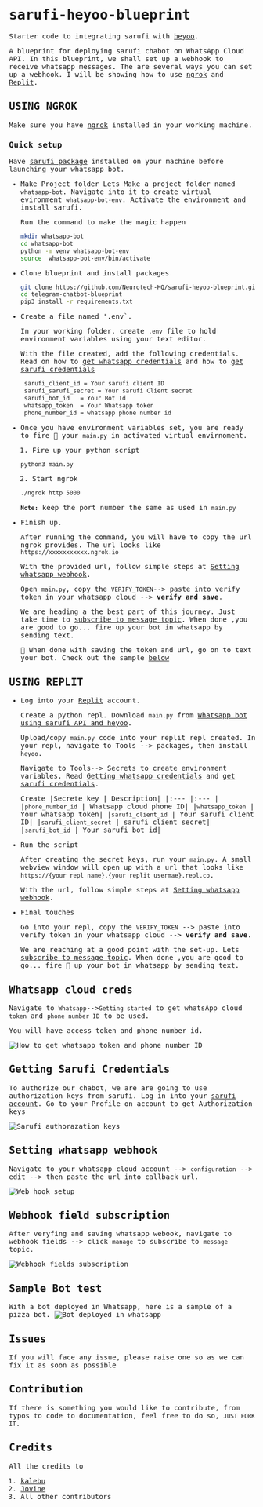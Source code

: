 <samp>

# sarufi-heyoo-blueprint

Starter code to integrating sarufi with [heyoo](https://github.com/Neurotech-HQ/heyoo).

A blueprint for deploying sarufi chabot on WhatsApp Cloud API. In this blueprint, we shall set up a webhook to receive whatsapp messages. The are several ways you can set up a webhook. I will be showing how to use [ngrok](#using-ngrok) and [Replit](#using-replit).

## USING NGROK

Make sure you have [ngrok](https://ngrok.com/) installed in your working machine.

### Quick setup

Have [sarufi package](https://github.com/Neurotech-HQ/sarufi-python-sdk) installed on your machine before launching your whatsapp bot.

- Make Project folder
  Lets Make a project folder named `whatsapp-bot`. Navigate into it to create virtual evironment `whatsapp-bot-env`. Activate the environment and install sarufi.

  Run the command to make the magic happen

  ```bash
  mkdir whatsapp-bot
  cd whatsapp-bot
  python -m venv whatsapp-bot-env
  source  whatsapp-bot-env/bin/activate
  ```

- Clone blueprint and install packages

  ```bash
  git clone https://github.com/Neurotech-HQ/sarufi-heyoo-blueprint.git
  cd telegram-chatbot-blueprint
  pip3 install -r requirements.txt
  ```

- Create a file named '.env`.
  
  In your working folder, create `.env` file to hold environment variables using your text editor.

  With the file created, add the following credentials. Read on how to [get whatsapp credentials](#whatsapp-cloud-creds) and how to [get sarufi credentials](#getting-sarufi-credentials)

  ```bash
   sarufi_client_id = Your sarufi client ID
   sarufi_sarufi_secret = Your sarufi Client secret
   sarufi_bot_id   = Your Bot Id
   whatsapp_token  = Your Whatsapp token
   phone_number_id = whatsapp phone number id
  ```

- Once you have environment variables set, you are ready to fire 🚀 your `main.py` in activated virtual envirnoment.

  1. Fire up your python script
  
  ```bash
  python3 main.py
  ```
  
  2. Start ngrok

  ```bash
  ./ngrok http 5000
  ```

  **`Note:`** keep the port number the same as used in `main.py`

- Finish up.
  
  After running the command, you will have to copy the url ngrok provides. The url looks like `https://xxxxxxxxxxx.ngrok.io`

  With the provided url, follow simple steps at [Setting whatsapp webhook](#setting-whatsapp-webhook).

  Open `main.py`, copy the `VERIFY_TOKEN`--> paste into verify token in your whatsapp cloud --> **verify and save**.

  We are heading a the best part of this journey. Just take time to [subscribe to message topic](#webhook-field-subscription).
  When done ,you are good to go... fire up your bot in whatsapp by sending text.

  🏁 When done with saving the token and url, go on to text your bot. Check out the sample [below](#sample-bot-test)

## USING REPLIT

- Log into your [Replit](https://replit.com/) account.

  Create a python repl. Download `main.py` from [Whatsapp bot using sarufi API and heyoo](https://replit.com/@neurotechafrica/sarufi-telegram-blueprint).

  Upload/copy `main.py` code into your replit repl created. In your repl, navigate to Tools --> packages, then install `heyoo`.

  Navigate to Tools--> Secrets to create environment variables. Read [Getting whatsapp credentials](#whatsapp-cloud-creds) and [get sarufi credentials](#getting-sarufi-credentials).

  Create
  |Secrete key | Description|
  |:--- |:--- |
  |`phone_number_id` | Whatsapp cloud phone ID|
  |`whatsapp_token` | Your whatsapp token|
  |`sarufi_client_id` | Your sarufi client ID|
  |`sarufi_client_secret` | sarufi client secret|
  |`sarufi_bot_id` | Your sarufi bot id|

- Run the script

  After creating the secret keys, run your `main.py`. A small webview window will open up with a url that looks like `https://{your repl name}.{your replit usermae}.repl.co`.

  With the url, follow simple steps at [Setting whatsapp webhook](#setting-whatsapp-webhook).

- Final touches

  Go into your repl, copy the `VERIFY_TOKEN` --> paste into verify token in your whatsapp cloud --> **verify and save**.

  We are reaching at a good point with the set-up. Lets [subscribe to message topic](#webhook-field-subscription).
  When done ,you are good to go... fire 🚀 up your bot in whatsapp by sending text.

## Whatsapp cloud creds

Navigate to `Whatsapp`-->`Getting started` to get whatsApp cloud `token` and `phone number ID` to be used.

You will have access token and phone number id.

![How to get whatsapp token and phone number ID](./img/get_whatsapp_token.png)

## Getting Sarufi Credentials

To authorize our chabot, we are are going to use authorization keys from sarufi. Log in into your [sarufi account](https://sarufi.io). Go to your Profile on account to get Authorization keys

![Sarufi authorazation keys](./img/sarufi_authorization.png)

## Setting whatsapp webhook

Navigate to your whatsapp cloud account --> `configuration` --> edit --> then paste the url into callback url.

![Web hook setup](./img/webhook_setup.png)

## Webhook field subscription

After veryfing and saving whatsapp webook, navigate to webhook fields --> click `manage` to subscribe to `message` topic.

![Webhook fields subscription](./img/webhook_subscription.png)

## Sample Bot test

With a bot deployed in Whatsapp, here is a sample of a pizza bot.
![Bot deployed in whatsapp](./img/sample.gif)

## Issues

If you will face any issue, please raise one so as we can fix it as soon as possible

## Contribution

If there is something you would like to contribute, from typos to code to documentation, feel free to do so, `JUST FORK IT`.

## Credits

All the credits to

1. [kalebu](https://github.com/Kalebu/)
2. [Jovine](https://github.com/jovyinny/)
3. All other contributors

</samp>
